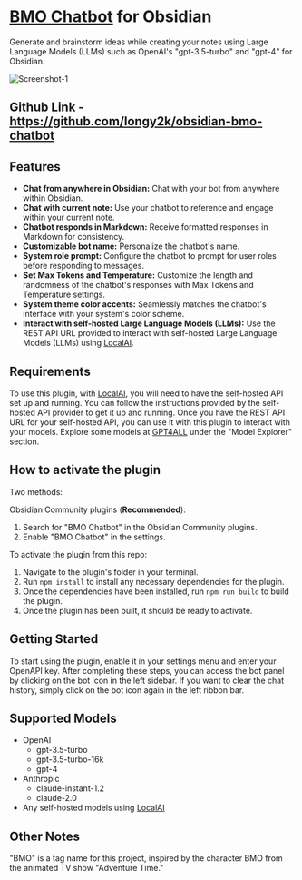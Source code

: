 # [BMO Chatbot](https://github.com/longy2k/obsidian-bmo-chatbot) for Obsidian
Generate and brainstorm ideas while creating your notes using Large Language Models (LLMs) such as OpenAI's "gpt-3.5-turbo" and "gpt-4" for Obsidian.

![Screenshot-1](https://github.com/longy2k/obsidian-bmo-chatbot/blob/main/README_images/Screenshot-1.png)

## Github Link - https://github.com/longy2k/obsidian-bmo-chatbot

## Features
- **Chat from anywhere in Obsidian:** Chat with your bot from anywhere within Obsidian.
- **Chat with current note:** Use your chatbot to reference and engage within your current note.
- **Chatbot responds in Markdown:** Receive formatted responses in Markdown for consistency.
- **Customizable bot name:** Personalize the chatbot's name.
- **System role prompt:** Configure the chatbot to prompt for user roles before responding to messages.
- **Set Max Tokens and Temperature:** Customize the length and randomness of the chatbot's responses with Max Tokens and Temperature settings.
- **System theme color accents:** Seamlessly matches the chatbot's interface with your system's color scheme.
- **Interact with self-hosted Large Language Models (LLMs):** Use the REST API URL provided to interact with self-hosted Large Language Models (LLMs) using [LocalAI](https://localai.io/howtos/).

## Requirements
To use this plugin, with [LocalAI](https://localai.io/howtos/), you will need to have the self-hosted API set up and running. You can follow the instructions provided by the self-hosted API provider to get it up and running. 
Once you have the REST API URL for your self-hosted API, you can use it with this plugin to interact with your models.
Explore some models at [GPT4ALL](https://gpt4all.io/index.html) under the "Model Explorer" section.

## How to activate the plugin
Two methods:

Obsidian Community plugins (**Recommended**):
  1. Search for "BMO Chatbot" in the Obsidian Community plugins.
  2. Enable "BMO Chatbot" in the settings.

To activate the plugin from this repo:
  1. Navigate to the plugin's folder in your terminal.
  2. Run `npm install` to install any necessary dependencies for the plugin.
  3. Once the dependencies have been installed, run `npm run build` to build the plugin.
  4. Once the plugin has been built, it should be ready to activate.

## Getting Started
To start using the plugin, enable it in your settings menu and enter your OpenAPI key. After completing these steps, you can access the bot panel by clicking on the bot icon in the left sidebar.
If you want to clear the chat history, simply click on the bot icon again in the left ribbon bar.

## Supported Models
- OpenAI
  - gpt-3.5-turbo
  - gpt-3.5-turbo-16k
  - gpt-4
- Anthropic
  - claude-instant-1.2
  - claude-2.0
- Any self-hosted models using [LocalAI](https://localai.io/howtos/)

## Other Notes
"BMO" is a tag name for this project, inspired by the character BMO from the animated TV show "Adventure Time."

